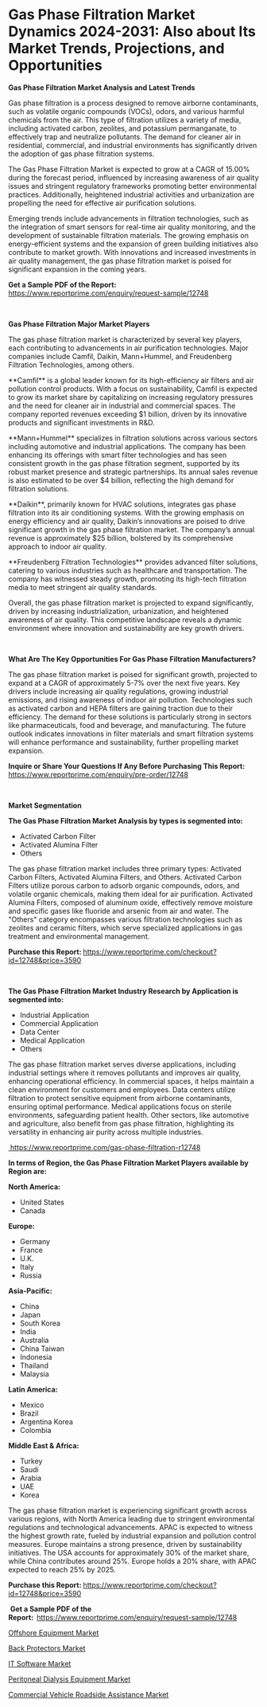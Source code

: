 <p><h1>Gas Phase Filtration Market Dynamics 2024-2031: Also about Its Market Trends, Projections, and Opportunities</h1></p><p><strong>Gas Phase Filtration Market Analysis and Latest Trends</strong></p>
<p><p>Gas phase filtration is a process designed to remove airborne contaminants, such as volatile organic compounds (VOCs), odors, and various harmful chemicals from the air. This type of filtration utilizes a variety of media, including activated carbon, zeolites, and potassium permanganate, to effectively trap and neutralize pollutants. The demand for cleaner air in residential, commercial, and industrial environments has significantly driven the adoption of gas phase filtration systems.</p><p>The Gas Phase Filtration Market is expected to grow at a CAGR of 15.00% during the forecast period, influenced by increasing awareness of air quality issues and stringent regulatory frameworks promoting better environmental practices. Additionally, heightened industrial activities and urbanization are propelling the need for effective air purification solutions. </p><p>Emerging trends include advancements in filtration technologies, such as the integration of smart sensors for real-time air quality monitoring, and the development of sustainable filtration materials. The growing emphasis on energy-efficient systems and the expansion of green building initiatives also contribute to market growth. With innovations and increased investments in air quality management, the gas phase filtration market is poised for significant expansion in the coming years.</p></p>
<p><strong>Get a Sample PDF of the Report:&nbsp;</strong> <a href="https://www.reportprime.com/enquiry/request-sample/12748">https://www.reportprime.com/enquiry/request-sample/12748</a></p>
<p>&nbsp;</p>
<p><strong>Gas Phase Filtration Major Market Players</strong></p>
<p><p>The gas phase filtration market is characterized by several key players, each contributing to advancements in air purification technologies. Major companies include Camfil, Daikin, Mann+Hummel, and Freudenberg Filtration Technologies, among others.</p><p>**Camfil** is a global leader known for its high-efficiency air filters and air pollution control products. With a focus on sustainability, Camfil is expected to grow its market share by capitalizing on increasing regulatory pressures and the need for cleaner air in industrial and commercial spaces. The company reported revenues exceeding $1 billion, driven by its innovative products and significant investments in R&D.</p><p>**Mann+Hummel** specializes in filtration solutions across various sectors including automotive and industrial applications. The company has been enhancing its offerings with smart filter technologies and has seen consistent growth in the gas phase filtration segment, supported by its robust market presence and strategic partnerships. Its annual sales revenue is also estimated to be over $4 billion, reflecting the high demand for filtration solutions.</p><p>**Daikin**, primarily known for HVAC solutions, integrates gas phase filtration into its air conditioning systems. With the growing emphasis on energy efficiency and air quality, Daikin’s innovations are poised to drive significant growth in the gas phase filtration market. The company’s annual revenue is approximately $25 billion, bolstered by its comprehensive approach to indoor air quality.</p><p>**Freudenberg Filtration Technologies** provides advanced filter solutions, catering to various industries such as healthcare and transportation. The company has witnessed steady growth, promoting its high-tech filtration media to meet stringent air quality standards. </p><p>Overall, the gas phase filtration market is projected to expand significantly, driven by increasing industrialization, urbanization, and heightened awareness of air quality. This competitive landscape reveals a dynamic environment where innovation and sustainability are key growth drivers.</p></p>
<p>&nbsp;</p>
<p><strong>What Are The Key Opportunities For Gas Phase Filtration Manufacturers?</strong></p>
<p><p>The gas phase filtration market is poised for significant growth, projected to expand at a CAGR of approximately 5-7% over the next five years. Key drivers include increasing air quality regulations, growing industrial emissions, and rising awareness of indoor air pollution. Technologies such as activated carbon and HEPA filters are gaining traction due to their efficiency. The demand for these solutions is particularly strong in sectors like pharmaceuticals, food and beverage, and manufacturing. The future outlook indicates innovations in filter materials and smart filtration systems will enhance performance and sustainability, further propelling market expansion.</p></p>
<p><strong>Inquire or Share Your Questions If Any Before Purchasing This Report:</strong> <a href="https://www.reportprime.com/enquiry/pre-order/12748">https://www.reportprime.com/enquiry/pre-order/12748</a></p>
<p>&nbsp;</p>
<p><strong>Market Segmentation</strong></p>
<p><strong>The Gas Phase Filtration Market Analysis by types is segmented into:</strong></p>
<p><ul><li>Activated Carbon Filter</li><li>Activated Alumina Filter</li><li>Others</li></ul></p>
<p><p>The gas phase filtration market includes three primary types: Activated Carbon Filters, Activated Alumina Filters, and Others. Activated Carbon Filters utilize porous carbon to adsorb organic compounds, odors, and volatile organic chemicals, making them ideal for air purification. Activated Alumina Filters, composed of aluminum oxide, effectively remove moisture and specific gases like fluoride and arsenic from air and water. The "Others" category encompasses various filtration technologies such as zeolites and ceramic filters, which serve specialized applications in gas treatment and environmental management.</p></p>
<p><strong>Purchase this Report:&nbsp;</strong><a href="https://www.reportprime.com/checkout?id=12748&price=3590">https://www.reportprime.com/checkout?id=12748&price=3590</a></p>
<p>&nbsp;</p>
<p><strong>The Gas Phase Filtration Market Industry Research by Application is segmented into:</strong></p>
<p><ul><li>Industrial Application</li><li>Commercial Application</li><li>Data Center</li><li>Medical Application</li><li>Others</li></ul></p>
<p><p>The gas phase filtration market serves diverse applications, including industrial settings where it removes pollutants and improves air quality, enhancing operational efficiency. In commercial spaces, it helps maintain a clean environment for customers and employees. Data centers utilize filtration to protect sensitive equipment from airborne contaminants, ensuring optimal performance. Medical applications focus on sterile environments, safeguarding patient health. Other sectors, like automotive and agriculture, also benefit from gas phase filtration, highlighting its versatility in enhancing air purity across multiple industries.</p></p>
<p><a href="https://www.reportprime.com/gas-phase-filtration-r12748">&nbsp;https://www.reportprime.com/gas-phase-filtration-r12748</a></p>
<p><strong>In terms of Region, the Gas Phase Filtration Market Players available by Region are:</strong></p>
<p>
    <p> <strong> North America: </strong>
        <ul>
            <li>United States</li>
            <li>Canada</li>
        </ul>
        </p> 
    <p> <strong> Europe: </strong>
        <ul>
            <li>Germany</li>
            <li>France</li>
            <li>U.K.</li>
            <li>Italy</li>
            <li>Russia</li>
        </ul>
        </p> 
    <p> <strong> Asia-Pacific: </strong>
        <ul>
            <li>China</li>
            <li>Japan</li>
            <li>South Korea</li>
            <li>India</li>
            <li>Australia</li>
            <li>China Taiwan</li>
            <li>Indonesia</li>
            <li>Thailand</li>
            <li>Malaysia</li>
        </ul>
        </p> 
    <p> <strong> Latin America: </strong>
        <ul>
            <li>Mexico</li>
            <li>Brazil</li>
            <li>Argentina Korea</li>
            <li>Colombia</li>
        </ul>
        </p> 
    <p> <strong> Middle East & Africa: </strong>
        <ul>
            <li>Turkey</li>
            <li>Saudi</li>
            <li>Arabia</li>
            <li>UAE</li>
            <li>Korea</li>
        </ul>
    </p>
    </p>
<p><p>The gas phase filtration market is experiencing significant growth across various regions, with North America leading due to stringent environmental regulations and technological advancements. APAC is expected to witness the highest growth rate, fueled by industrial expansion and pollution control measures. Europe maintains a strong presence, driven by sustainability initiatives. The USA accounts for approximately 30% of the market share, while China contributes around 25%. Europe holds a 20% share, with APAC expected to reach 25% by 2025.</p></p>
<p><strong>Purchase this Report: </strong><a href="https://www.reportprime.com/checkout?id=12748&price=3590">https://www.reportprime.com/checkout?id=12748&price=3590</a></p>
<p>&nbsp;<strong>Get a Sample PDF of the Report:&nbsp;&nbsp;</strong><a href="https://www.reportprime.com/enquiry/request-sample/12748">https://www.reportprime.com/enquiry/request-sample/12748</a></p>
<p><strong></strong></p>
<p><p><a href="https://github.com/AbbasMahmud554/Market-Research-Report-List-1/blob/main/offshore-equipment-market.md">Offshore Equipment Market</a></p><p><a href="https://medium.com/@garyshaw626/global-back-protectors-market-is-projected-to-grow-at-a-cagr-of-5-3-fb76ed117c0a">Back Protectors Market</a></p><p><a href="https://www.linkedin.com/pulse/software-market-trends-regional-insights-forecasted-eljae?trackingId=r1CMpbTQRuqVsRVVl42XGw%3D%3D">IT Software Market</a></p><p><a href="https://issuu.com/reportprime-2/docs/peritoneal-dialysis-equipment-marke_7d007c1d626b59">Peritoneal Dialysis Equipment Market</a></p><p><a href="https://medium.com/@stephaniewynterk14/global-perspectives-on-commercial-vehicle-roadside-assistance-market-trends-and-forecast-e1061e613e51">Commercial Vehicle Roadside Assistance Market</a></p></p>